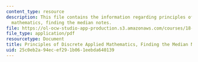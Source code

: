 ```yaml
---
content_type: resource
description: This file contains the information regarding principles of discrete applied
  mathematics, finding the median notes.
file: https://ol-ocw-studio-app-production.s3.amazonaws.com/courses/18-310-principles-of-discrete-applied-mathematics-fall-2013/25c0eb2a94ecef291b061eebda640139_MIT18_310F13_Ch11.pdf
file_type: application/pdf
resourcetype: Document
title: Principles of Discrete Applied Mathematics, Finding the Median Notes
uid: 25c0eb2a-94ec-ef29-1b06-1eebda640139
---
```

